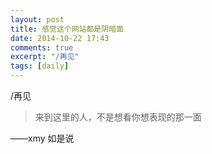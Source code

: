 ```yaml
---
layout: post
title: 感觉这个网站都是阴暗面
date: 2014-10-22 17:43
comments: true
excerpt: "/再见"
tags: [daily]
---
```

/再见

> 来到这里的人，不是想看你想表现的那一面

——xmy 如是说